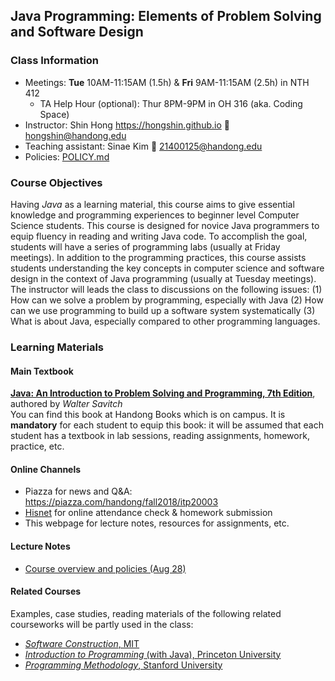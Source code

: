 ## Java Programming: Elements of Problem Solving and Software Design #

### Class Information ###
* Meetings: **Tue** 10AM-11:15AM (1.5h) & **Fri** 9AM-11:15AM (2.5h) in NTH 412
	* TA Help Hour (optional): Thur 8PM-9PM in OH 316 (aka. Coding Space)
* Instructor: Shin Hong https://hongshin.github.io :email: hongshin@handong.edu
* Teaching assistant: Sinae Kim :email: 21400125@handong.edu
* Policies: [POLICY.md](POLICY.md)

### Course Objectives ###
Having *Java* as a learning material, this course aims to give essential knowledge and programming experiences to beginner level Computer Science students. 
This course is designed for novice Java programmers to equip fluency in reading and writing Java code. To accomplish the goal, students will have a series of programming labs (usually at Friday meetings). In addition to the programming practices, this course assists students understanding the key concepts in computer science and software design in the context of Java programming (usually at Tuesday meetings). The instructor will leads the class to discussions on the following issues:
(1) How can we solve a problem by programming, especially with Java
(2) How can we use programming to build up a software system systematically
(3) What is about Java, especially compared to other programming languages.


### Learning Materials ###
#### Main Textbook ####
[**Java: An Introduction to Problem Solving and Programming, 7th Edition**](https://www.amazon.com/Java-Introduction-Problem-Solving-Programming/dp/0133766268/), authored by *Walter Savitch*     
You can find this book at Handong Books which is on campus.  It is **mandatory** for each student to equip this book: it will be assumed that each student has a textbook in lab sessions, reading assignments, homework, practice, etc.

#### Online Channels ####
* Piazza for news and Q&A: https://piazza.com/handong/fall2018/itp20003
* [Hisnet](http://hisnet.handong.edu) for online attendance check & homework submission
* This webpage for lecture notes, resources for assignments, etc.

#### Lecture Notes ####
* [Course overview and policies (Aug 28)](notes/syllabus.pdf)

#### Related Courses ####
Examples, case studies, reading materials of the following related courseworks will be partly used in the class:
* [*Software Construction*, MIT](http://web.mit.edu/6.005/www/fa15/)
* [*Introduction to Programming* (with Java), Princeton University](https://introcs.cs.princeton.edu/java/home/)
* [*Programming Methodology*, Stanford University](http://web.stanford.edu/class/cs106a/)



